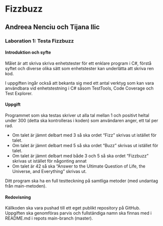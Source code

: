 # Fizzbuzz
## Andreea Nenciu och Tijana Ilic

### Laboration 1: Testa Fizzbuzz

#### Introduktion och syfte
Målet är att skriva skriva enhetstester för ett enklare program i C#, förstå syftet och diverse olika sätt som enhetstester kan underlätta att skriva ren kod.

I uppgiften ingår också att bekanta sig med ett antal verktyg som kan vara användbara vid enhetstestning i C# såsom TestTools, Code Coverage och Test Explorer.

#### Uppgift
Programmet som ska testas skriver ut alla tal mellan 1 och positivt heltal under 300 (detta ska kontrolleras i koden) som användaren anger, ett tal per rad.
- Om talet är jämnt delbart med 3 så ska ordet “Fizz” skrivas ut istället för talet.
- Om talet är jämnt delbart med 5 så ska ordet “Buzz” skrivas ut istället för talet.
- Om talet är jämnt delbart med både 3 och 5 så ska ordet “Fizzbuzz” skrivas ut istället för någonting annat
- Om talet är 42 så ska “Answer to the Ultimate Question of Life, the Universe, and Everything” skrivas ut.

Ditt program ska ha en full testteckning på samtliga metoder (med undantag från main-metoden).

#### Redovisning
Källkoden ska vara pushad till ett eget publikt repository på GitHub. Uppgiften ska genomföras parvis och fullständiga namn ska finnas med i README.md i repots main-branch (master).

